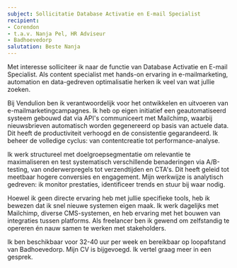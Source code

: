 ```yaml
---
subject: Sollicitatie Database Activatie en E-mail Specialist
recipient:
- Corendon
- t.a.v. Nanja Pel, HR Adviseur
- Badhoevedorp
salutation: Beste Nanja
---
```


Met interesse solliciteer ik naar de functie van Database Activatie en E-mail Specialist. Als content specialist met hands-on ervaring in e-mailmarketing, automation en data-gedreven optimalisatie herken ik veel van wat jullie zoeken.

Bij Vendulion ben ik verantwoordelijk voor het ontwikkelen en uitvoeren van e-mailmarketingcampagnes. Ik heb op eigen initiatief een geautomatiseerd systeem gebouwd dat via API's communiceert met Mailchimp, waarbij nieuwsbrieven automatisch worden gegenereerd op basis van actuele data. Dit heeft de productiviteit verhoogd en de consistentie gegarandeerd. Ik beheer de volledige cyclus: van contentcreatie tot performance-analyse.

Ik werk structureel met doelgroepsegmentatie om relevantie te maximaliseren en test systematisch verschillende benaderingen via A/B-testing, van onderwerpregels tot verzendtijden en CTA's. Dit heeft geleid tot meetbaar hogere conversies en engagement. Mijn werkwijze is analytisch gedreven: ik monitor prestaties, identificeer trends en stuur bij waar nodig.

Hoewel ik geen directe ervaring heb met jullie specifieke tools, heb ik bewezen dat ik snel nieuwe systemen eigen maak. Ik werk dagelijks met Mailchimp, diverse CMS-systemen, en heb ervaring met het bouwen van integraties tussen platforms. Als freelancer ben ik gewend om zelfstandig te opereren én nauw samen te werken met stakeholders.

Ik ben beschikbaar voor 32-40 uur per week en bereikbaar op loopafstand van Badhoevedorp. Mijn CV is bijgevoegd. Ik vertel graag meer in een gesprek.